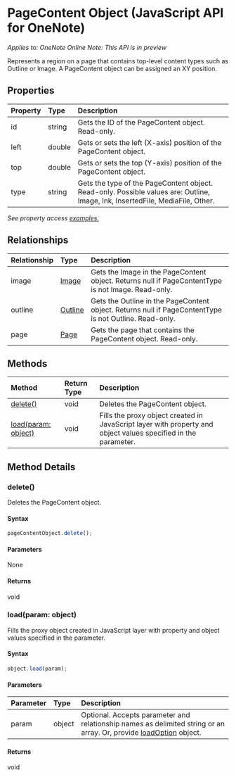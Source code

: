 # PageContent Object (JavaScript API for OneNote)

_Applies to: OneNote Online_
_Note: This API is in preview_

Represents a region on a page that contains top-level content types such as Outline or Image. A PageContent object can be assigned an XY position.

## Properties

| Property	   | Type	|Description
|:---------------|:--------|:----------|
|id|string|Gets the ID of the PageContent object. Read-only.|
|left|double|Gets or sets the left (X-axis) position of the PageContent object.|
|top|double|Gets or sets the top (Y-axis) position of the PageContent object.|
|type|string|Gets the type of the PageContent object. Read-only. Possible values are: Outline, Image, Ink, InsertedFile, MediaFile, Other.|

_See property access [examples.](#property-access-examples)_

## Relationships
| Relationship | Type	|Description|
|:---------------|:--------|:----------|
|image|[Image](image.md)|Gets the Image in the PageContent object. Returns null if PageContentType is not Image. Read-only.|
|outline|[Outline](outline.md)|Gets the Outline in the PageContent object. Returns null if PageContentType is not Outline. Read-only.|
|page|[Page](page.md)|Gets the page that contains the PageContent object. Read-only.|

## Methods

| Method		   | Return Type	|Description|
|:---------------|:--------|:----------|
|[delete()](#delete)|void|Deletes the PageContent object.|
|[load(param: object)](#loadparam-object)|void|Fills the proxy object created in JavaScript layer with property and object values specified in the parameter.|

## Method Details


### delete()
Deletes the PageContent object.

#### Syntax
```js
pageContentObject.delete();
```

#### Parameters
None

#### Returns
void

### load(param: object)
Fills the proxy object created in JavaScript layer with property and object values specified in the parameter.

#### Syntax
```js
object.load(param);
```

#### Parameters
| Parameter	   | Type	|Description|
|:---------------|:--------|:----------|
|param|object|Optional. Accepts parameter and relationship names as delimited string or an array. Or, provide [loadOption](loadoption.md) object.|

#### Returns
void
